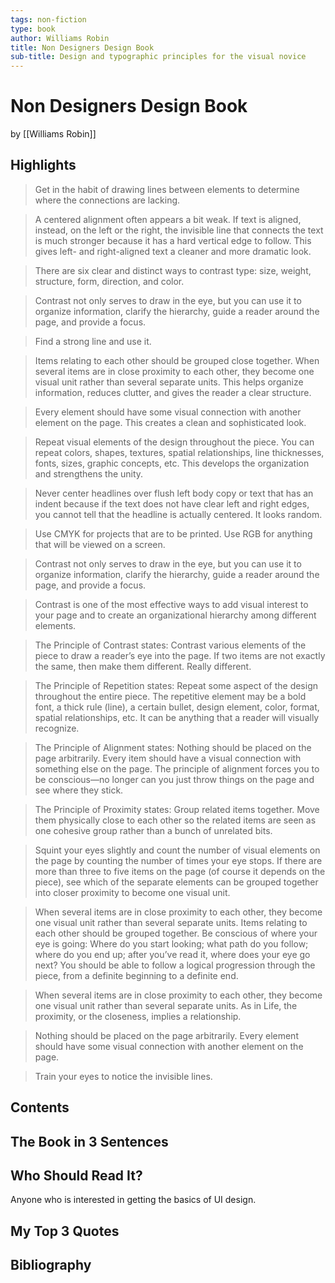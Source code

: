 ```yaml
---
tags: non-fiction
type: book
author: Williams Robin
title: Non Designers Design Book
sub-title: Design and typographic principles for the visual novice
---
```


# Non Designers Design Book
by [[Williams Robin]]

## Highlights
> Get in the habit of drawing lines between elements to determine where the connections are lacking.

> A centered alignment often appears a bit weak. If text is aligned, instead, on the left or the right, the invisible line that connects the text is much stronger because it has a hard vertical edge to follow. This gives left- and right-aligned text a cleaner and more dramatic look.

> There are six clear and distinct ways to contrast type: size, weight, structure, form, direction, and color.

> Contrast not only serves to draw in the eye, but you can use it to organize information, clarify the hierarchy, guide a reader around the page, and provide a focus.

> Find a strong line and use it.

> Items relating to each other should be grouped close together. When several items are in close proximity to each other, they become one visual unit rather than several separate units. This helps organize information, reduces clutter, and gives the reader a clear structure.

> Every element should have some visual connection with another element on the page. This creates a clean and sophisticated look.

> Repeat visual elements of the design throughout the piece. You can repeat colors, shapes, textures, spatial relationships, line thicknesses, fonts, sizes, graphic concepts, etc. This develops the organization and strengthens the unity.

> Never center headlines over flush left body copy or text that has an indent because if the text does not have clear left and right edges, you cannot tell that the headline is actually centered. It looks random.

> Use CMYK for projects that are to be printed. Use RGB for anything that will be viewed on a screen.

> Contrast not only serves to draw in the eye, but you can use it to organize information, clarify the hierarchy, guide a reader around the page, and provide a focus.

> Contrast is one of the most effective ways to add visual interest to your page and to create an organizational hierarchy among different elements.

> The Principle of Contrast states: Contrast various elements of the piece to draw a reader’s eye into the page. If two items are not exactly the same, then make them different. Really different.

> The Principle of Repetition states: Repeat some aspect of the design throughout the entire piece. The repetitive element may be a bold font, a thick rule (line), a certain bullet, design element, color, format, spatial relationships, etc. It can be anything that a reader will visually recognize.

> The Principle of Alignment states: Nothing should be placed on the page arbitrarily. Every item should have a visual connection with something else on the page. The principle of alignment forces you to be conscious—no longer can you just throw things on the page and see where they stick.

> The Principle of Proximity states: Group related items together. Move them physically close to each other so the related items are seen as one cohesive group rather than a bunch of unrelated bits.

> Squint your eyes slightly and count the number of visual elements on the page by counting the number of times your eye stops. If there are more than three to five items on the page (of course it depends on the piece), see which of the separate elements can be grouped together into closer proximity to become one visual unit.

> When several items are in close proximity to each other, they become one visual unit rather than several separate units. Items relating to each other should be grouped together. Be conscious of where your eye is going: Where do you start looking; what path do you follow; where do you end up; after you’ve read it, where does your eye go next? You should be able to follow a logical progression through the piece, from a definite beginning to a definite end.

> When several items are in close proximity to each other, they become one visual unit rather than several separate units. As in Life, the proximity, or the closeness, implies a relationship.

> Nothing should be placed on the page arbitrarily. Every element should have some visual connection with another element on the page.

> Train your eyes to notice the invisible lines.

## Contents

## The Book in 3 Sentences

## Who Should Read It?
Anyone who is interested in getting the basics of UI design.

## My Top 3 Quotes

## Bibliography
